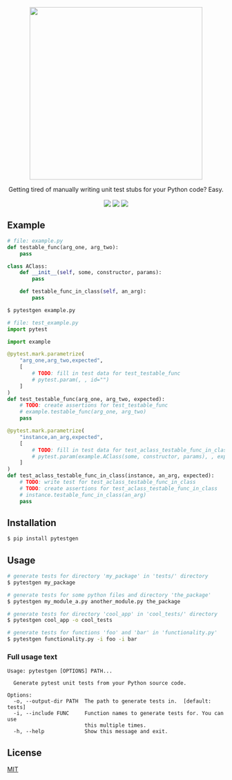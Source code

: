 <div align="center" style="text-align:center">

<img align="center" width="400" src="img/main-screenshot.png">

<br>

Getting tired of manually writing unit test stubs for your Python code? Easy.

<img align="center" src="https://img.shields.io/pypi/v/pytestgen?style=flat-square">
<img align="center" src="https://img.shields.io/github/workflow/status/figglewatts/pytestgen/CI?style=flat-square">
<img align="center" src="https://img.shields.io/codecov/c/github/Figglewatts/pytestgen?style=flat-square">

</div>


## Example
```python
# file: example.py
def testable_func(arg_one, arg_two):
    pass

class AClass:
    def __init__(self, some, constructor, params):
        pass

    def testable_func_in_class(self, an_arg):
        pass
```

```bash
$ pytestgen example.py
```

```python
# file: test_example.py
import pytest

import example

@pytest.mark.parametrize(
    "arg_one,arg_two,expected",
    [
        # TODO: fill in test data for test_testable_func
        # pytest.param(, , id="")
    ]
)
def test_testable_func(arg_one, arg_two, expected):
    # TODO: create assertions for test_testable_func
    # example.testable_func(arg_one, arg_two)
    pass

@pytest.mark.parametrize(
    "instance,an_arg,expected",
    [
        # TODO: fill in test data for test_aclass_testable_func_in_class
        # pytest.param(example.AClass(some, constructor, params), , expected, id="")
    ]
)
def test_aclass_testable_func_in_class(instance, an_arg, expected):
    # TODO: write test for test_aclass_testable_func_in_class
    # TODO: create assertions for test_aclass_testable_func_in_class
    # instance.testable_func_in_class(an_arg)
    pass
```

## Installation
```bash
$ pip install pytestgen
```

## Usage
```bash
# generate tests for directory 'my_package' in 'tests/' directory
$ pytestgen my_package

# generate tests for some python files and directory 'the_package'
$ pytestgen my_module_a.py another_module.py the_package

# generate tests for directory 'cool_app' in 'cool_tests/' directory
$ pytestgen cool_app -o cool_tests

# generate tests for functions 'foo' and 'bar' in 'functionality.py'
$ pytestgen functionality.py -i foo -i bar
```

### Full usage text
```
Usage: pytestgen [OPTIONS] PATH...

  Generate pytest unit tests from your Python source code.

Options:
  -o, --output-dir PATH  The path to generate tests in.  [default: tests]
  -i, --include FUNC     Function names to generate tests for. You can use
                         this multiple times.
  -h, --help             Show this message and exit.
```

## License
[MIT](https://choosealicense.com/licenses/mit/)
